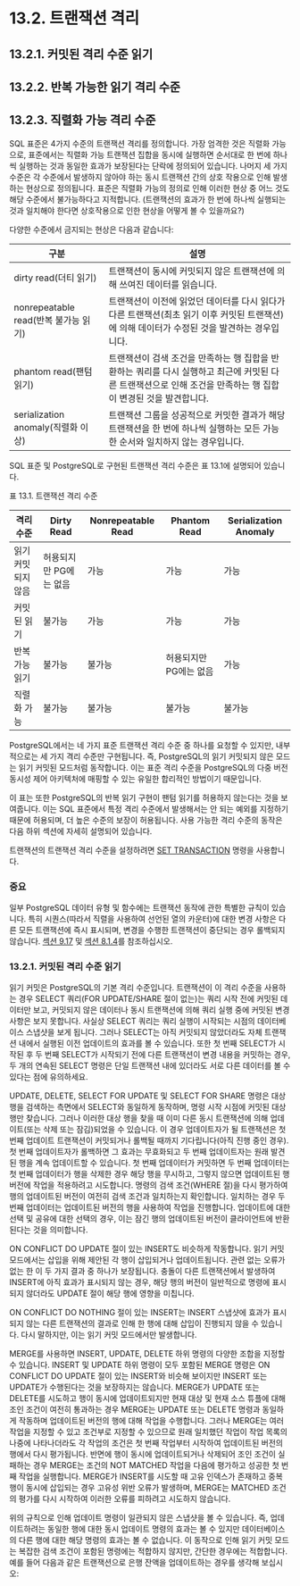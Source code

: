 # 13.2. 트랜잭션 격리
## 13.2.1. 커밋된 격리 수준 읽기
## 13.2.2. 반복 가능한 읽기 격리 수준
## 13.2.3. 직렬화 가능 격리 수준

SQL 표준은 4가지 수준의 트랜잭션 격리를 정의합니다. 가장 엄격한 것은 직렬화 가능으로, 표준에서는 직렬화 가능 트랜잭션 집합을 동시에 실행하면 순서대로 한 번에 하나씩 실행하는 것과 동일한 효과가 보장된다는 단락에 정의되어 있습니다. 나머지 세 가지 수준은 각 수준에서 발생하지 않아야 하는 동시 트랜잭션 간의 상호 작용으로 인해 발생하는 현상으로 정의됩니다. 표준은 직렬화 가능의 정의로 인해 이러한 현상 중 어느 것도 해당 수준에서 불가능하다고 지적합니다. (트랜잭션의 효과가 한 번에 하나씩 실행되는 것과 일치해야 한다면 상호작용으로 인한 현상을 어떻게 볼 수 있을까요?)

다양한 수준에서 금지되는 현상은 다음과 같습니다:

구분|설명
-|-
dirty read(더티 읽기)|트랜잭션이 동시에 커밋되지 않은 트랜잭션에 의해 쓰여진 데이터를 읽습니다.
nonrepeatable read(반복 불가능 읽기)|트랜잭션이 이전에 읽었던 데이터를 다시 읽다가 다른 트랜잭션(최초 읽기 이후 커밋된 트랜잭션)에 의해 데이터가 수정된 것을 발견하는 경우입니다.
phantom read(팬텀 읽기)|트랜잭션이 검색 조건을 만족하는 행 집합을 반환하는 쿼리를 다시 실행하고 최근에 커밋된 다른 트랜잭션으로 인해 조건을 만족하는 행 집합이 변경된 것을 발견합니다.
serialization anomaly(직렬화 이상)|트랜잭션 그룹을 성공적으로 커밋한 결과가 해당 트랜잭션을 한 번에 하나씩 실행하는 모든 가능한 순서와 일치하지 않는 경우입니다.

SQL 표준 및 PostgreSQL로 구현된 트랜잭션 격리 수준은 표 13.1에 설명되어 있습니다.

표 13.1. 트랜잭션 격리 수준

격리 수준|Dirty Read|Nonrepeatable Read|Phantom Read|Serialization Anomaly
-|-|-|-|-
읽기 커밋되지 않음|허용되지만 PG에는 없음|가능|가능|가능
커밋된 읽기|불가능|가능|가능|가능|가능|가능
반복 가능 읽기|불가능|불가능|허용되지만 PG에는 없음|가능
직렬화 가능|불가능|불가능|불가능|불가능

PostgreSQL에서는 네 가지 표준 트랜잭션 격리 수준 중 하나를 요청할 수 있지만, 내부적으로는 세 가지 격리 수준만 구현됩니다. 즉, PostgreSQL의 읽기 커밋되지 않은 모드는 읽기 커밋된 모드처럼 동작합니다. 이는 표준 격리 수준을 PostgreSQL의 다중 버전 동시성 제어 아키텍처에 매핑할 수 있는 유일한 합리적인 방법이기 때문입니다.

이 표는 또한 PostgreSQL의 반복 읽기 구현이 팬텀 읽기를 허용하지 않는다는 것을 보여줍니다. 이는 SQL 표준에서 특정 격리 수준에서 발생해서는 안 되는 예외를 지정하기 때문에 허용되며, 더 높은 수준의 보장이 허용됩니다. 사용 가능한 격리 수준의 동작은 다음 하위 섹션에 자세히 설명되어 있습니다.

트랜잭션의 트랜잭션 격리 수준을 설정하려면 [SET TRANSACTION]() 명령을 사용합니다.

### 중요
일부 PostgreSQL 데이터 유형 및 함수에는 트랜잭션 동작에 관한 특별한 규칙이 있습니다. 특히 시퀀스(따라서 직렬을 사용하여 선언된 열의 카운터)에 대한 변경 사항은 다른 모든 트랜잭션에 즉시 표시되며, 변경을 수행한 트랜잭션이 중단되는 경우 롤백되지 않습니다. [섹션 9.17]() 및 [섹션 8.1.4]()를 참조하십시오.

### 13.2.1. 커밋된 격리 수준 읽기
읽기 커밋은 PostgreSQL의 기본 격리 수준입니다. 트랜잭션이 이 격리 수준을 사용하는 경우 SELECT 쿼리(FOR UPDATE/SHARE 절이 없는)는 쿼리 시작 전에 커밋된 데이터만 보고, 커밋되지 않은 데이터나 동시 트랜잭션에 의해 쿼리 실행 중에 커밋된 변경 사항은 보지 못합니다. 사실상 SELECT 쿼리는 쿼리 실행이 시작되는 시점의 데이터베이스 스냅샷을 보게 됩니다. 그러나 SELECT는 아직 커밋되지 않았더라도 자체 트랜잭션 내에서 실행된 이전 업데이트의 효과를 볼 수 있습니다. 또한 첫 번째 SELECT가 시작된 후 두 번째 SELECT가 시작되기 전에 다른 트랜잭션이 변경 내용을 커밋하는 경우, 두 개의 연속된 SELECT 명령은 단일 트랜잭션 내에 있더라도 서로 다른 데이터를 볼 수 있다는 점에 유의하세요.

UPDATE, DELETE, SELECT FOR UPDATE 및 SELECT FOR SHARE 명령은 대상 행을 검색하는 측면에서 SELECT와 동일하게 동작하며, 명령 시작 시점에 커밋된 대상 행만 찾습니다. 그러나 이러한 대상 행을 찾을 때 이미 다른 동시 트랜잭션에 의해 업데이트(또는 삭제 또는 잠김)되었을 수 있습니다. 이 경우 업데이트자가 될 트랜잭션은 첫 번째 업데이트 트랜잭션이 커밋되거나 롤백될 때까지 기다립니다(아직 진행 중인 경우). 첫 번째 업데이트자가 롤백하면 그 효과는 무효화되고 두 번째 업데이트자는 원래 발견된 행을 계속 업데이트할 수 있습니다. 첫 번째 업데이터가 커밋하면 두 번째 업데이터는 첫 번째 업데이터가 행을 삭제한 경우 해당 행을 무시하고, 그렇지 않으면 업데이트된 행 버전에 작업을 적용하려고 시도합니다. 명령의 검색 조건(WHERE 절)을 다시 평가하여 행의 업데이트된 버전이 여전히 검색 조건과 일치하는지 확인합니다. 일치하는 경우 두 번째 업데이터는 업데이트된 버전의 행을 사용하여 작업을 진행합니다. 업데이트에 대한 선택 및 공유에 대한 선택의 경우, 이는 잠긴 행의 업데이트된 버전이 클라이언트에 반환된다는 것을 의미합니다.

ON CONFLICT DO UPDATE 절이 있는 INSERT도 비슷하게 작동합니다. 읽기 커밋 모드에서는 삽입을 위해 제안된 각 행이 삽입되거나 업데이트됩니다. 관련 없는 오류가 없는 한 이 두 가지 결과 중 하나가 보장됩니다. 충돌이 다른 트랜잭션에서 발생하여 INSERT에 아직 효과가 표시되지 않는 경우, 해당 행의 버전이 일반적으로 명령에 표시되지 않더라도 UPDATE 절이 해당 행에 영향을 미칩니다.

ON CONFLICT DO NOTHING 절이 있는 INSERT는 INSERT 스냅샷에 효과가 표시되지 않는 다른 트랜잭션의 결과로 인해 한 행에 대해 삽입이 진행되지 않을 수 있습니다. 다시 말하지만, 이는 읽기 커밋 모드에서만 발생합니다.

MERGE를 사용하면 INSERT, UPDATE, DELETE 하위 명령의 다양한 조합을 지정할 수 있습니다. INSERT 및 UPDATE 하위 명령이 모두 포함된 MERGE 명령은 ON CONFLICT DO UPDATE 절이 있는 INSERT와 비슷해 보이지만 INSERT 또는 UPDATE가 수행된다는 것을 보장하지는 않습니다. MERGE가 UPDATE 또는 DELETE를 시도하고 행이 동시에 업데이트되지만 현재 대상 및 현재 소스 튜플에 대해 조인 조건이 여전히 통과하는 경우 MERGE는 UPDATE 또는 DELETE 명령과 동일하게 작동하며 업데이트된 버전의 행에 대해 작업을 수행합니다. 그러나 MERGE는 여러 작업을 지정할 수 있고 조건부로 지정할 수 있으므로 원래 일치했던 작업이 작업 목록의 나중에 나타나더라도 각 작업의 조건은 첫 번째 작업부터 시작하여 업데이트된 버전의 행에서 다시 평가됩니다. 반면에 행이 동시에 업데이트되거나 삭제되어 조인 조건이 실패하는 경우 MERGE는 조건의 NOT MATCHED 작업을 다음에 평가하고 성공한 첫 번째 작업을 실행합니다. MERGE가 INSERT를 시도할 때 고유 인덱스가 존재하고 중복 행이 동시에 삽입되는 경우 고유성 위반 오류가 발생하며, MERGE는 MATCHED 조건의 평가를 다시 시작하여 이러한 오류를 피하려고 시도하지 않습니다.

위의 규칙으로 인해 업데이트 명령이 일관되지 않은 스냅샷을 볼 수 있습니다. 즉, 업데이트하려는 동일한 행에 대한 동시 업데이트 명령의 효과는 볼 수 있지만 데이터베이스의 다른 행에 대한 해당 명령의 효과는 볼 수 없습니다. 이 동작으로 인해 읽기 커밋 모드는 복잡한 검색 조건이 포함된 명령에는 적합하지 않지만, 간단한 경우에는 적합합니다. 예를 들어 다음과 같은 트랜잭션으로 은행 잔액을 업데이트하는 경우를 생각해 보십시오:

